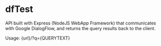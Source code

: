 # dfTest

API built with Express (NodeJS WebApp Framework) that communicates with
Google DialogFlow, and returns the query results back to the client.

Usage: {url}/?q={QUERYTEXT}
